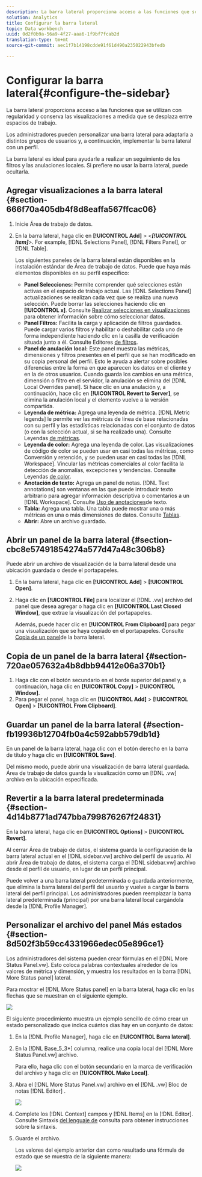 ```yaml
---
description: La barra lateral proporciona acceso a las funciones que se utilizan con regularidad y conserva las visualizaciones a medida que se desplaza entre espacios de trabajo.
solution: Analytics
title: Configurar la barra lateral
topic: Data workbench
uuid: 0d2f0b9a-56a9-4f27-aaa6-1f9bf7fcab2d
translation-type: tm+mt
source-git-commit: aec1f7b14198cdde91f61d490a235022943bfedb

---
```



# Configurar la barra lateral{#configure-the-sidebar}

La barra lateral proporciona acceso a las funciones que se utilizan con regularidad y conserva las visualizaciones a medida que se desplaza entre espacios de trabajo.

Los administradores pueden personalizar una barra lateral para adaptarla a distintos grupos de usuarios y, a continuación, implementar la barra lateral con un perfil.

La barra lateral es ideal para ayudarle a realizar un seguimiento de los filtros y las anulaciones locales. Si prefiere no usar la barra lateral, puede ocultarla.

## Agregar visualizaciones a la barra lateral {#section-666f70a405db4f8d8eaffa567ffcac06}

1. Inicie Área de trabajo de datos.
1. En la barra lateral, haga clic en **[!UICONTROL Add]** > *&lt;**[!UICONTROL item]**>*. For example, [!DNL Selections Panel], [!DNL Filters Panel], or [!DNL Table].

   Los siguientes paneles de la barra lateral están disponibles en la instalación estándar de Área de trabajo de datos. Puede que haya más elementos disponibles en su perfil específico:

   * **Panel Selecciones:** Permite comprender qué selecciones están activas en el espacio de trabajo actual. Las [!DNL Selections Panel] actualizaciones se realizan cada vez que se realiza una nueva selección. Puede borrar las selecciones haciendo clic en **[!UICONTROL x]**. Consulte [Realizar selecciones en visualizaciones](../../home/c-get-started/c-vis/c-sel-vis/c-sel-vis.md#concept-012870ec22c7476e9afbf3b8b2515746) para obtener información sobre cómo seleccionar datos.
   * **Panel Filtros:** Facilita la carga y aplicación de filtros guardados. Puede cargar varios filtros y habilitar o deshabilitar cada uno de forma independiente haciendo clic en la casilla de verificación situada junto a él. Consulte Editores [de filtros](../../home/c-get-started/c-analysis-vis/c-filter-editors/c-filter-editors.md#concept-2f343ecbed8240f18b0c1f1eccef11e3).
   * **Panel de anulación local:** Este panel muestra las métricas, dimensiones y filtros presentes en el perfil que se han modificado en su copia personal del perfil. Esto le ayuda a alertar sobre posibles diferencias entre la forma en que aparecen los datos en el cliente y en la de otros usuarios. Cuando guarda los cambios en una métrica, dimensión o filtro en el servidor, la anulación se elimina del [!DNL Local Overrides panel]. Si hace clic en una anulación y, a continuación, hace clic en **[!UICONTROL Revert to Server]**, se elimina la anulación local y el elemento vuelve a la versión compartida.
   * **Leyenda de métrica:** Agrega una leyenda de métrica. [!DNL Metric legends] le permite ver las métricas de línea de base relacionadas con su perfil y las estadísticas relacionadas con el conjunto de datos (o con la selección actual, si se ha realizado una). Consulte Leyendas [de métricas](../../home/c-get-started/c-analysis-vis/c-legends/c-metric-leg.md#concept-e7195bc8f7844ae295bda3a88b028d5b).
   * **Leyenda de color:** Agrega una leyenda de color. Las visualizaciones de código de color se pueden usar en casi todas las métricas, como Conversión y retención, y se pueden usar en casi todas las [!DNL Workspace]. Vincular las métricas comerciales al color facilita la detección de anomalías, excepciones y tendencias. Consulte Leyendas [de color](../../home/c-get-started/c-analysis-vis/c-legends/c-color-leg.md#concept-f84d51dc0d6547f981d0642fc2d01358).
   * **Anotación de texto:** Agrega un panel de notas. [!DNL Text annotations] son ventanas en las que puede introducir texto arbitrario para agregar información descriptiva o comentarios a un [!DNL Workspace]. Consulte [Uso de anotaciones](../../home/c-get-started/c-analysis-vis/c-annots/c-text-annots.md#concept-55b4aa3e0c58470b8e3c9d452e12a777)de texto.
   * **Tabla:** Agrega una tabla. Una tabla puede mostrar una o más métricas en una o más dimensiones de datos. Consulte [Tablas](../../home/c-get-started/c-analysis-vis/c-tables/c-tables.md#concept-c632cb8ad9724f90ac5c294d52ae667f).
   * **Abrir:** Abre un archivo guardado.

## Abrir un panel de la barra lateral {#section-cbc8e57491854274a577d47a48c306b8}

Puede abrir un archivo de visualización de la barra lateral desde una ubicación guardada o desde el portapapeles.

1. En la barra lateral, haga clic en **[!UICONTROL Add]** > **[!UICONTROL Open]**.
1. Haga clic en **[!UICONTROL File]** para localizar el [!DNL .vw] archivo del panel que desea agregar o haga clic en **[!UICONTROL Last Closed Window]**, que extrae la visualización del portapapeles.

   Además, puede hacer clic en **[!UICONTROL From Clipboard]** para pegar una visualización que se haya copiado en el portapapeles. Consulte [Copia de un panel](../../home/c-get-started/c-config-sidebar.md#section-720ae057632a4b8dbb94412e06a370b1)de la barra lateral.

## Copia de un panel de la barra lateral {#section-720ae057632a4b8dbb94412e06a370b1}

1. Haga clic con el botón secundario en el borde superior del panel y, a continuación, haga clic en **[!UICONTROL Copy]** > **[!UICONTROL Window]**.
1. Para pegar el panel, haga clic en **[!UICONTROL Add]** > **[!UICONTROL Open]** > **[!UICONTROL From Clipboard]**.

## Guardar un panel de la barra lateral {#section-fb19936b12704fb0a4c592abb579db1d}

En un panel de la barra lateral, haga clic con el botón derecho en la barra de título y haga clic en **[!UICONTROL Save]**.

Del mismo modo, puede abrir una visualización de barra lateral guardada. Área de trabajo de datos guarda la visualización como un [!DNL .vw] archivo en la ubicación especificada.

## Revertir a la barra lateral predeterminada {#section-4d14b8771ad747bba799876267f24831}

En la barra lateral, haga clic en **[!UICONTROL Options]** > **[!UICONTROL Revert]**.

Al cerrar Área de trabajo de datos, el sistema guarda la configuración de la barra lateral actual en el [!DNL sidebar.vw] archivo del perfil de usuario. Al abrir Área de trabajo de datos, el sistema carga el [!DNL sidebar.vw] archivo desde el perfil de usuario, en lugar de un perfil principal.

Puede volver a una barra lateral predeterminada o guardada anteriormente, que elimina la barra lateral del perfil del usuario y vuelve a cargar la barra lateral del perfil principal. Los administradores pueden reemplazar la barra lateral predeterminada (principal) por una barra lateral local cargándola desde la [!DNL Profile Manager].

## Personalizar el archivo del panel Más estados {#section-8d502f3b59cc4331966edec05e896ce1}

Los administradores del sistema pueden crear fórmulas en el [!DNL More Status Panel.vw]. Esto coloca palabras contextuales alrededor de los valores de métrica y dimensión, y muestra los resultados en la barra [!DNL More Status panel] lateral.

Para mostrar el [!DNL More Status panel] en la barra lateral, haga clic en las flechas que se muestran en el siguiente ejemplo.

![](assets/more_status_panel_arrows.png)

El siguiente procedimiento muestra un ejemplo sencillo de cómo crear un estado personalizado que indica cuántos días hay en un conjunto de datos:

1. En la [!DNL Profile Manager], haga clic en **[!UICONTROL Barra lateral\]**.

1. En la [!DNL Base_5_3*] columna, realice una copia local del [!DNL More Status Panel.vw] archivo.

   Para ello, haga clic con el botón secundario en la marca de verificación del archivo y haga clic en **[!UICONTROL Make Local]**.

1. Abra el [!DNL More Status Panel.vw] archivo en el [!DNL .vw] Bloc de notas [!DNL Editor] .

   ![](assets/more_status_panel_file.png)

1. Complete los [!DNL Context] campos y [!DNL Items] en la [!DNL Editor]. Consulte Sintaxis [del lenguaje de](../../home/c-get-started/c-qry-lang-syntx/c-qry-lang-syntx.md#concept-15d1d3f5164a47d49468c5acb7299d9f) consulta para obtener instrucciones sobre la sintaxis.

1. Guarde el archivo.

   Los valores del ejemplo anterior dan como resultado una fórmula de estado que se muestra de la siguiente manera:

   ![](assets/more_status_panel.png)

